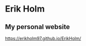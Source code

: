 # Erik Holm
<h2>My personal website</h2>
<p><a href="https://erikholm97.github.io/ErikHolm/">https://erikholm97.github.io/ErikHolm/</a></p>
